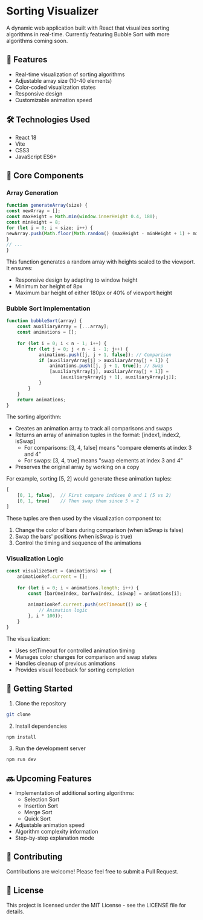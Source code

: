 # Sorting Visualizer

A dynamic web application built with React that visualizes sorting algorithms in real-time. Currently featuring Bubble Sort with more algorithms coming soon.

## 🚀 Features

- Real-time visualization of sorting algorithms
- Adjustable array size (10-40 elements)
- Color-coded visualization states
- Responsive design
- Customizable animation speed

## 🛠️ Technologies Used

- React 18
- Vite
- CSS3
- JavaScript ES6+

## 🎯 Core Components

### Array Generation

```javascript
function generateArray(size) {
const newArray = [];
const maxHeight = Math.min(window.innerHeight 0.4, 180);
const minHeight = 8;
for (let i = 0; i < size; i++) {
newArray.push(Math.floor(Math.random() (maxHeight - minHeight + 1) + minHeight));
}
// ...
}
```

This function generates a random array with heights scaled to the viewport. It ensures:
- Responsive design by adapting to window height
- Minimum bar height of 8px
- Maximum bar height of either 180px or 40% of viewport height

### Bubble Sort Implementation

```javascript
function bubbleSort(array) {
    const auxiliaryArray = [...array];
    const animations = [];
    
    for (let i = 0; i < n - 1; i++) {
        for (let j = 0; j < n - i - 1; j++) {
            animations.push([j, j + 1, false]); // Comparison
            if (auxiliaryArray[j] > auxiliaryArray[j + 1]) {
                animations.push([j, j + 1, true]); // Swap
                [auxiliaryArray[j], auxiliaryArray[j + 1]] = 
                    [auxiliaryArray[j + 1], auxiliaryArray[j]];
            }
        }
    }
    return animations;
}
```
The sorting algorithm:
- Creates an animation array to track all comparisons and swaps
- Returns an array of animation tuples in the format: [index1, index2, isSwap]
  - For comparisons: [3, 4, false] means "compare elements at index 3 and 4"
  - For swaps: [3, 4, true] means "swap elements at index 3 and 4"
- Preserves the original array by working on a copy

For example, sorting [5, 2] would generate these animation tuples:
```javascript
[
    [0, 1, false],  // First compare indices 0 and 1 (5 vs 2)
    [0, 1, true]    // Then swap them since 5 > 2
]
```

These tuples are then used by the visualization component to:
1. Change the color of bars during comparison (when isSwap is false)
2. Swap the bars' positions (when isSwap is true)
3. Control the timing and sequence of the animations

### Visualization Logic
```javascript
const visualizeSort = (animations) => {
    animationRef.current = [];
    
    for (let i = 0; i < animations.length; i++) {
        const [barOneIndex, barTwoIndex, isSwap] = animations[i];
        
        animationRef.current.push(setTimeout(() => {
            // Animation logic
        }, i * 100));
    }
}
```
The visualization:
- Uses setTimeout for controlled animation timing
- Manages color changes for comparison and swap states
- Handles cleanup of previous animations
- Provides visual feedback for sorting completion


## 🚦 Getting Started

1. Clone the repository
```bash
git clone 
```

2. Install dependencies
```bash
npm install
```

3. Run the development server
```bash
npm run dev
```

## 🔜 Upcoming Features

- Implementation of additional sorting algorithms:
  - Selection Sort
  - Insertion Sort
  - Merge Sort
  - Quick Sort
- Adjustable animation speed
- Algorithm complexity information
- Step-by-step explanation mode

## 🤝 Contributing

Contributions are welcome! Please feel free to submit a Pull Request.

## 📝 License

This project is licensed under the MIT License - see the LICENSE file for details.
```
